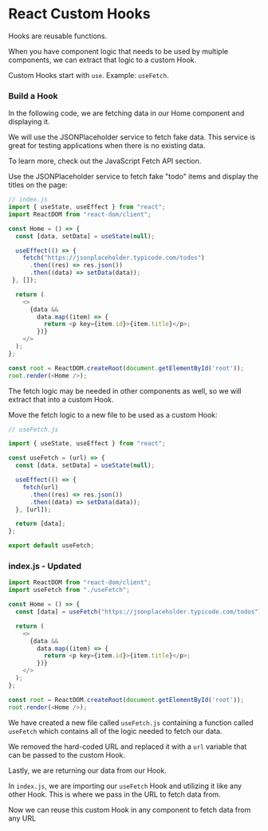 # React Custom Hooks
Hooks are reusable functions.

When you have component logic that needs to be used by multiple components, we can extract that logic to a custom Hook.

Custom Hooks start with `use`. Example: `useFetch`.

### Build a Hook
In the following code, we are fetching data in our Home component and displaying it.

We will use the JSONPlaceholder service to fetch fake data. This service is great for testing applications when there is no existing data.

To learn more, check out the JavaScript Fetch API section.

Use the JSONPlaceholder service to fetch fake "todo" items and display the titles on the page:

```JavaScript
// index.js
import { useState, useEffect } from "react";
import ReactDOM from "react-dom/client";

const Home = () => {
  const [data, setData] = useState(null);

  useEffect(() => {
    fetch("https://jsonplaceholder.typicode.com/todos")
      .then((res) => res.json())
      .then((data) => setData(data));
 }, []);

  return (
    <>
      {data &&
        data.map((item) => {
          return <p key={item.id}>{item.title}</p>;
        })}
    </>
  );
};

const root = ReactDOM.createRoot(document.getElementById('root'));
root.render(<Home />);

```

The fetch logic may be needed in other components as well, so we will extract that into a custom Hook.

Move the fetch logic to a new file to be used as a custom Hook:

```JavaScript
// useFetch.js

import { useState, useEffect } from "react";

const useFetch = (url) => {
  const [data, setData] = useState(null);

  useEffect(() => {
    fetch(url)
      .then((res) => res.json())
      .then((data) => setData(data));
  }, [url]);

  return [data];
};

export default useFetch;
```
### index.js - Updated

```JavaScript
import ReactDOM from "react-dom/client";
import useFetch from "./useFetch";

const Home = () => {
  const [data] = useFetch("https://jsonplaceholder.typicode.com/todos");

  return (
    <>
      {data &&
        data.map((item) => {
          return <p key={item.id}>{item.title}</p>;
        })}
    </>
  );
};

const root = ReactDOM.createRoot(document.getElementById('root'));
root.render(<Home />);

```

We have created a new file called `useFetch.js` containing a function called `useFetch` which contains all of the logic needed to fetch our data.

We removed the hard-coded URL and replaced it with a `url` variable that can be passed to the custom Hook.

Lastly, we are returning our data from our Hook.

In `index.js`, we are importing our `useFetch` Hook and utilizing it like any other Hook. This is where we pass in the URL to fetch data from.

Now we can reuse this custom Hook in any component to fetch data from any URL